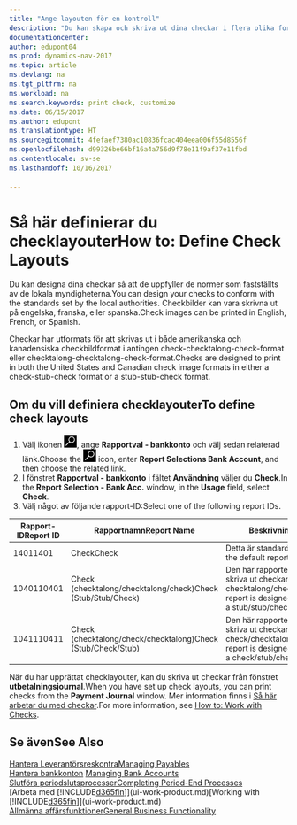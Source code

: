 ```yaml
---
title: "Ange layouten för en kontroll"
description: "Du kan skapa och skriva ut dina checkar i flera olika format i överensstämmelse med standarder."
documentationcenter: 
author: edupont04
ms.prod: dynamics-nav-2017
ms.topic: article
ms.devlang: na
ms.tgt_pltfrm: na
ms.workload: na
ms.search.keywords: print check, customize
ms.date: 06/15/2017
ms.author: edupont
ms.translationtype: HT
ms.sourcegitcommit: 4fefaef7380ac10836fcac404eea006f55d8556f
ms.openlocfilehash: d99326be66bf16a4a756d9f78e11f9af37e11fbd
ms.contentlocale: sv-se
ms.lasthandoff: 10/16/2017

---
```

# <a name="how-to-define-check-layouts"></a><span data-ttu-id="cf68e-103">Så här definierar du checklayouter</span><span class="sxs-lookup"><span data-stu-id="cf68e-103">How to: Define Check Layouts</span></span>
<span data-ttu-id="cf68e-104">Du kan designa dina checkar så att de uppfyller de normer som fastställts av de lokala myndigheterna.</span><span class="sxs-lookup"><span data-stu-id="cf68e-104">You can design your checks to conform with the standards set by the local authorities.</span></span> <span data-ttu-id="cf68e-105">Checkbilder kan vara skrivna ut på engelska, franska, eller spanska.</span><span class="sxs-lookup"><span data-stu-id="cf68e-105">Check images can be printed in English, French, or Spanish.</span></span>

<span data-ttu-id="cf68e-106">Checkar har utformats för att skrivas ut i både amerikanska och kanadensiska checkbildformat i antingen check-checktalong-check-format eller checktalong-checktalong-check-format.</span><span class="sxs-lookup"><span data-stu-id="cf68e-106">Checks are designed to print in both the United States and Canadian check image formats in either a check-stub-check format or a stub-stub-check format.</span></span>

## <a name="to-define-check-layouts"></a><span data-ttu-id="cf68e-107">Om du vill definiera checklayouter</span><span class="sxs-lookup"><span data-stu-id="cf68e-107">To define check layouts</span></span>
1. <span data-ttu-id="cf68e-108">Välj ikonen ![Söka efter sida eller rapport](media/ui-search/search_small.png "ikonen Söka efter sida eller rapport"), ange **Rapportval - bankkonto** och välj sedan relaterad länk.</span><span class="sxs-lookup"><span data-stu-id="cf68e-108">Choose the ![Search for Page or Report](media/ui-search/search_small.png "Search for Page or Report icon") icon, enter **Report Selections Bank Account**, and then choose the related link.</span></span>
2. <span data-ttu-id="cf68e-109">I fönstret **Rapportval - bankkonto** i fältet **Användning** väljer du **Check**.</span><span class="sxs-lookup"><span data-stu-id="cf68e-109">In the **Report Selection - Bank Acc.** window, in the **Usage** field, select **Check**.</span></span>
3. <span data-ttu-id="cf68e-110">Välj något av följande rapport-ID:</span><span class="sxs-lookup"><span data-stu-id="cf68e-110">Select one of the following report IDs.</span></span>

| <span data-ttu-id="cf68e-111">Rapport-ID</span><span class="sxs-lookup"><span data-stu-id="cf68e-111">Report ID</span></span> | <span data-ttu-id="cf68e-112">Rapportnamn</span><span class="sxs-lookup"><span data-stu-id="cf68e-112">Report Name</span></span> | <span data-ttu-id="cf68e-113">Beskrivning</span><span class="sxs-lookup"><span data-stu-id="cf68e-113">Description</span></span> |
| --- | --- | --- |
| <span data-ttu-id="cf68e-114">1401</span><span class="sxs-lookup"><span data-stu-id="cf68e-114">1401</span></span> |<span data-ttu-id="cf68e-115">Check</span><span class="sxs-lookup"><span data-stu-id="cf68e-115">Check</span></span> |<span data-ttu-id="cf68e-116">Detta är standardrapporten.</span><span class="sxs-lookup"><span data-stu-id="cf68e-116">This is the default report.</span></span> |
| <span data-ttu-id="cf68e-117">10401</span><span class="sxs-lookup"><span data-stu-id="cf68e-117">10401</span></span> |<span data-ttu-id="cf68e-118">Check (checktalong/checktalong/check)</span><span class="sxs-lookup"><span data-stu-id="cf68e-118">Check (Stub/Stub/Check)</span></span> |<span data-ttu-id="cf68e-119">Den här rapporten är utformad för att skriva ut checkar i formatet checktalong/checktalong/check.</span><span class="sxs-lookup"><span data-stu-id="cf68e-119">This report is designed to print checks in a stub/stub/check format.</span></span> |
| <span data-ttu-id="cf68e-120">10411</span><span class="sxs-lookup"><span data-stu-id="cf68e-120">10411</span></span> |<span data-ttu-id="cf68e-121">Check (checktalong/check/checktalong)</span><span class="sxs-lookup"><span data-stu-id="cf68e-121">Check (Stub/Check/Stub)</span></span> |<span data-ttu-id="cf68e-122">Den här rapporten är utformad för att skriva ut checkar i formatet check/checktalong/check.</span><span class="sxs-lookup"><span data-stu-id="cf68e-122">This report is designed to print checks in a check/stub/check format.</span></span> |

<span data-ttu-id="cf68e-123">När du har upprättat checklayouter, kan du skriva ut checkar från fönstret **utbetalningsjournal**.</span><span class="sxs-lookup"><span data-stu-id="cf68e-123">When you have set up check layouts, you can print checks from the **Payment Journal** window.</span></span> <span data-ttu-id="cf68e-124">Mer information finns i [Så här arbetar du med checkar](payables-how-work-checks.md).</span><span class="sxs-lookup"><span data-stu-id="cf68e-124">For more information, see [How to: Work with Checks](payables-how-work-checks.md).</span></span>

## <a name="see-also"></a><span data-ttu-id="cf68e-125">Se även</span><span class="sxs-lookup"><span data-stu-id="cf68e-125">See Also</span></span>
[<span data-ttu-id="cf68e-126">Hantera Leverantörsreskontra</span><span class="sxs-lookup"><span data-stu-id="cf68e-126">Managing Payables</span></span>](payables-manage-payables.md)  
<span data-ttu-id="cf68e-127">[Hantera bankkonton](bank-manage-bank-accounts.md) </span><span class="sxs-lookup"><span data-stu-id="cf68e-127">[Managing Bank Accounts](bank-manage-bank-accounts.md) </span></span>  
[<span data-ttu-id="cf68e-128">Slutföra periodslutsprocesser</span><span class="sxs-lookup"><span data-stu-id="cf68e-128">Completing Period-End Processes</span></span>](year-how-complete-period-end-processes.md)  
<span data-ttu-id="cf68e-129">[Arbeta med [!INCLUDE[d365fin](includes/d365fin_md.md)]](ui-work-product.md)</span><span class="sxs-lookup"><span data-stu-id="cf68e-129">[Working with [!INCLUDE[d365fin](includes/d365fin_md.md)]](ui-work-product.md)</span></span>  
[<span data-ttu-id="cf68e-130">Allmänna affärsfunktioner</span><span class="sxs-lookup"><span data-stu-id="cf68e-130">General Business Functionality</span></span>](ui-across-business-areas.md)

